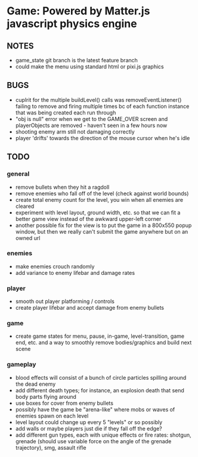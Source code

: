 # Game: Powered by Matter.js javascript physics engine

## NOTES
- game_state git branch is the latest feature branch
- could make the menu using standard html or pixi.js graphics

## BUGS
- cuplrit for the multiple buildLevel() calls was removeEventListener() failing to remove and firing multiple times bc of each function instance that was being created each run through
- "obj is null" error when we get to the GAME_OVER screen and playerObjects are removed - haven't seen in a few hours now
- shooting enemy arm still not damaging correctly
- player 'drifts' towards the direction of the mouse cursor when he's idle

## TODO

### general
- remove bullets when they hit a ragdoll
- remove enemies who fall off of the level (check against world bounds)
- create total enemy count for the level, you win when all enemies are cleared
- experiment with level layout, ground width, etc. so that we can fit a better game view instead of the awkward upper-left corner
- another possible fix for the view is to put the game in a 800x550 popup window, but then we really can't submit the game anywhere but on an owned url

### enemies
- make enemies crouch randomly
- add variance to enemy lifebar and damage rates

### player
- smooth out player platforming / controls
- create player lifebar and accept damage from enemy bullets

### game
- create game states for menu, pause, in-game, level-transition, game end, etc. and a way to smoothly remove bodies/graphics and build next scene

### gameplay
- blood effects will consist of a bunch of circle particles spilling around the dead enemy
- add different death types; for instance, an explosion death that send body parts flying around
- use boxes for cover from enemy bullets
- possibly have the game be "arena-like" where mobs or waves of enemies spawn on each level
- level layout could change up every 5 "levels" or so possibly
- add walls or maybe players just die if they fall off the edge?
- add different gun types, each with unique effects or fire rates: shotgun, grenade (should use variable force on the angle of the grenade trajectory), smg, assault rifle
